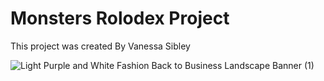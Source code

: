 # Monsters Rolodex Project

This project was created By Vanessa Sibley

![Light Purple and White Fashion Back to Business Landscape Banner (1)](https://images.unsplash.com/photo-1588507648828-ac6ff2e9fb4e?ixlib=rb-1.2.1&ixid=MnwxMjA3fDB8MHxwaG90by1wYWdlfHx8fGVufDB8fHx8&auto=format&fit=crop&w=1740&q=80)
